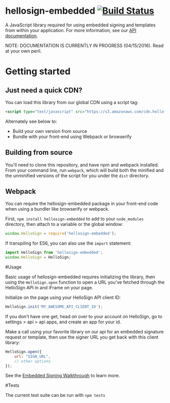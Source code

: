 # hellosign-embedded [![Build Status](https://travis-ci.org/HelloFax/hellosign-embedded.svg?branch=master)](https://travis-ci.org/HelloFax/hellosign-embedded)
A JavaScript library required for using embedded signing and templates from within your application.
For more information, see our [API documentation](https://www.hellosign.com/api/documentation).

NOTE: DOCUMENTATION IS CURRENTLY IN PROGRESS (04/15/2016). Read at your own peril.

# Getting started

## Just need a quick CDN?

You can load this library from our global CDN using a script tag:
````html
<script type="text/javascript" src="https://s3.amazonaws.com/cdn.hellofax.com/js/embedded.js"></script>
````

Alternately see below to:
* Build your own version from source
* Bundle with your front-end using Webpack or browserify


## Building from source
You'll need to clone this repository, and have npm and webpack installed.
From your command line, run `webpack`, which will build both the minified and the unminified versions of the script for you under the `dist` directory.


## Webpack
You can require the hellosign-embedded package in your front-end code when using a bundler like browserify or webpack.

First, `npm install hellosign-embedded` to add to your `node_modules` directory, then attach to a variable or the global window:

````javascript
window.HelloSign = require('hellosign-embedded');
````
If transpiling for ES6, you can also use the `import` statement:

````javascript
import HelloSign from 'hellosign-embedded';
window.HelloSign = HelloSign;
````

#Usage

Basic usage of hellosign-embedded requires initializing the library, then using the `HelloSign.open` function to open a URL you've fetched through the HelloSign API in and iFrame on your page.

Initialize on the page using your HelloSign API client ID:
````javascript
HelloSign.init('MY_AWESOME_API_CLIENT_ID');
````
If you don't have one get, head on over to your account on HelloSign, go to settings > api > api apps, and create an app for your id.

Make a call using your favorite library on our api for an embedded signature request or template, then use the signer URL you get back with this client library:
````javascript
HelloSign.open({
    url: "SIGN_URL",
    // other options
});
````
See the [Embedded Signing Walkthrough](https://www.hellosign.com/api/embeddedSigningWalkthrough) to learn more.

#Tests

The current test suite can be run with `npm tests`
